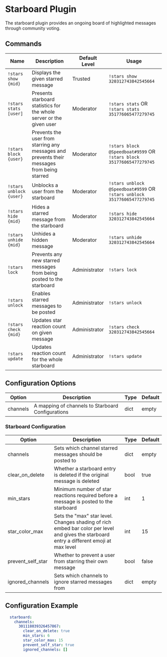 # Starboard Plugin

The starboard plugin provides an ongoing board of highlighted messages through community voting.

## Commands

| Name | Description | Default Level | Usage |
|------|-------------|---------------|-------|
| `!stars show {mid}` | Displays the given starred message | Trusted | `!stars show 320312743842545664` |
| `!stars stats [user]` | Presents starboard statistics for the whole server or the given user | Moderator | `!stars stats` OR `!stars stats 351776065477279745` |
| `!stars block {user}` | Prevents the user from starring any messages and prevents their messages from being starred | Moderator | `!stars block @Speedboat#9599` OR `!stars block 351776065477279745` |
| `!stars unblock {user}` | Unblocks a user from the starboard | Moderator | `!stars unblock @Speedboat#9599` OR `!stars unblock 351776065477279745` |
| `!stars hide {mid}` | Hides a starred message from the starboard | Moderator | `!stars hide 320312743842545664` |
| `!stars unhide {mid}` | Unhides a hidden message | Moderator | `!stars unhide 320312743842545664` |
| `!stars lock` | Prevents any new starred messages from being posted to the starboard | Administrator | `!stars lock` |
| `!stars unlock` | Enables starred messages to be posted | Administrator | `!stars unlock` |
| `!stars check {mid}` | Updates star reaction count on given message | Administrator | `!stars check 320312743842545664` |
| `!stars update` | Updates reaction count for the whole starboard | Administrator | `!stars update` |


## Configuration Options

| Option | Description | Type | Default |
|--------|-------------|------|---------|
| channels | A mapping of channels to Starboard Configurations | dict | empty |

### Starboard Configuration

| Option | Description | Type | Default |
|--------|-------------|------|---------|
| channels | Sets which channel starred messages should be posted to | dict | empty |
| clear\_on\_delete | Whether a starboard entry is deleted if the original message is deleted | bool | true |
| min\_stars | Minimum number of star reactions required before a message is posted to the starboard | int | 1 |
| star\_color\_max | Sets the "max" star level. Changes shading of rich embed bar color per level and gives the starboard entry a different emoji at max level | int | 15 |
| prevent\_self\_star | Whether to prevent a user from starring their own message | bool | false |
| ignored\_channels | Sets which channels to ignore starred messages from | dict | empty |

## Configuration Example

```yml
  starboard:
    channels:
      301118039326457867:
        clear_on_delete: true
        min_stars: 6
        star_color_max: 15
        prevent_self_star: true
        ignored_channels: []
```
